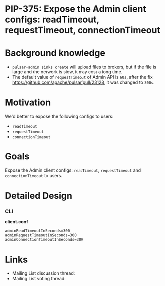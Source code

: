 # PIP-375: Expose the Admin client configs: readTimeout, requestTimeout, connectionTimeout

# Background knowledge

- `pulsar-admin sinks create` will upload files to brokers, but if the file is large and the network is slow, it may cost a long time.
- The default value of `requestTimeout` of Admin API is `60s`, after the fix https://github.com/apache/pulsar/pull/23128, it was changed to `300s`.

# Motivation

We'd better to expose the following configs to users:
- `readTimeout`
- `requestTimeout`
- `connectionTimeout`

# Goals

Expose the Admin client configs: `readTimeout`, `requestTimeout` and `connectionTimeout` to users.

# Detailed Design

### CLI

**client.conf**
```properties
adminReadTimeoutInSeconds=300
adminRequestTimeoutInSeconds=300
adminConnectionTimeoutInSeconds=300
```

# Links
* Mailing List discussion thread:
* Mailing List voting thread:
